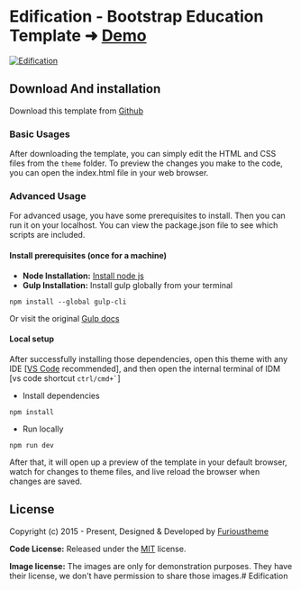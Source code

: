 # Edification - Bootstrap Education Template ➜ [Demo](https://furioustheme-edification.netlify.app/)

[![Edification](https://furioustheme.com/products/edification.png)](https://furioustheme-edification.netlify.app/)

<!-- download -->
## Download And installation

Download this template from [Github](https://github.com/furioustheme/edification/archive/refs/heads/main.zip)

<!-- installation -->
### Basic Usages

After downloading the template, you can simply edit the HTML and CSS files from the `theme` folder. To preview the changes you make to the code, you can open the index.html file in your web browser.

### Advanced Usage

For advanced usage, you have some prerequisites to install. Then you can run it on your localhost. You can view the package.json file to see which scripts are included.

#### Install prerequisites (once for a machine)

* **Node Installation:** [Install node js](https://nodejs.org/en/download/)
* **Gulp Installation:** Install gulp globally from your terminal

```
npm install --global gulp-cli
```

Or visit the original [Gulp docs](https://gulpjs.com/docs/en/getting-started/quick-start)

#### Local setup

After successfully installing those dependencies, open this theme with any IDE [[VS Code](https://code.visualstudio.com/) recommended], and then open the internal terminal of IDM [vs code shortcut <code>ctrl/cmd+\`</code>]

* Install dependencies

```
npm install
```

* Run locally

```
npm run dev
```

After that, it will open up a preview of the template in your default browser, watch for changes to theme files, and live reload the browser when changes are saved.

<!-- licence -->
## License

Copyright (c) 2015 - Present, Designed & Developed by [Furioustheme](https://furioustheme.com)

**Code License:** Released under the [MIT](https://github.com/furioustheme/edification/blob/main/LICENSE) license.

**Image license:** The images are only for demonstration purposes. They have their license, we don't have permission to share those images.# Edification
